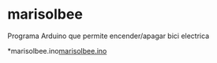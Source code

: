 # marisolbee
Programa Arduino que permite encender/apagar bici electrica

*marisolbee.ino[marisolbee.ino](marisolbee.ino)
